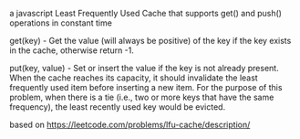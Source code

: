a javascript Least Frequently Used Cache that supports 
get() and push() operations in constant time

get(key) - Get the value (will always be positive) of the 
key if the key exists in the cache, otherwise return -1.

put(key, value) - Set or insert the value if the key is 
not already present. When the cache reaches its capacity, 
it should invalidate the least frequently used item before 
inserting a new item. For the purpose of this problem, when 
there is a tie (i.e., two or more keys that have the same 
frequency), the least recently used key would be evicted.

based on https://leetcode.com/problems/lfu-cache/description/